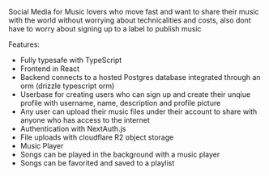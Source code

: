 Social Media for Music lovers who move fast and want to share their music with the world without worrying about technicalities and costs, also dont have to worry about signing up to a label to publish music

Features:
- Fully typesafe with TypeScript
- Frontend in React
- Backend connects to a hosted Postgres database integrated through an orm (drizzle typescript orm)
- Userbase for creating users who can sign up and create their unqiue profile with username, name, description and profile picture
- Any user can upload their music files under their account to share with anyone who has access to the internet
- Authentication with NextAuth.js
- File uploads with cloudflare R2 object storage
- Music Player
- Songs can be played in the background with a music player
- Songs can be favorited and saved to a playlist